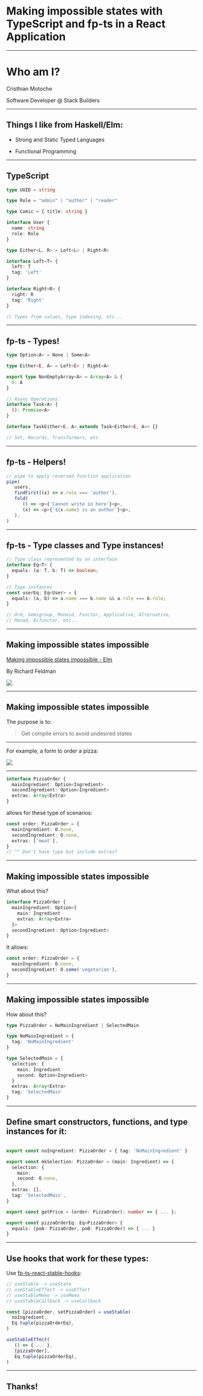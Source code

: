 <!-- classes: title -->

# Making impossible states with TypeScript and fp-ts in a React Application

---

# Who am I?

Cristhian Motoche


Software Developer @ Stack Builders

<!-- block-start: grid -->
<!-- account: twitter, camm_v222 -->
<!-- account: github, CristhianMotoche -->
<!-- block-end -->

---

## Things I like from Haskell/Elm:

- Strong and Static Typed Languages

- Functional Programming

---

## TypeScript

```ts
type UUID = string

type Role = "admin" | "author" | "reader"

type Comic = { title: string }

interface User {
  name: string
  role: Role
}

type Either<L, R> = Left<L> | Right<R>

interface Left<T> {
  left: T
  tag: 'Left'
}

interface Right<R> {
  right: R
  tag: 'Right'
}

// Types from values, type indexing, etc...
```

---

## fp-ts - Types!

```ts
type Option<A> = None | Some<A>

type Either<E, A> = Left<E> | Right<A>

export type NonEmptyArray<A> = Array<A> & {
  0: A
}

// Async Operations:
interface Task<A> {
  (): Promise<A>
}

interface TaskEither<E, A> extends Task<Either<E, A>> {}

// Set, Records, Transformers, etc.
```
---

## fp-ts - Helpers!

```ts
// pipe to apply reversed function application
pipe(
   users,
   findFirst((x) => x.role === 'author'),
   fold(
      () => <p>{'Cannot write in here'}<p>,
      (x) => <p>{`${x.name} is an author`}<p>,
   ),
)
```
---

## fp-ts - Type classes and Type instances!

```ts
// Type class represented by an interface
interface Eq<T> {
  equals: (a: T, b: T) => boolean;
}

// Type instances
const userEq: Eq<User> = {
  equals: (a, b) => a.name === b.name && a.role === b.role;
}

// Ord, Semigroup, Monoid, Functor, Applicative, Alternative,
// Monad, Bifunctor, etc...
```

---

## Making impossible states impossible

[Making impossible states impossible - Elm](https://www.youtube.com/watch?v=IcgmSRJHu_8)

By Richard Feldman

![](./making-impossible-states.png)

---

## Making impossible states impossible

The purpose is to:

> Get compile errors to avoid undesired states

---

For example, a form to order a pizza:

![](./order-pizza.png)

---

```ts
interface PizzaOrder {
  mainIngredient: Option<Ingredient>
  secondIngredient: Option<Ingredient>
  extras: Array<Extra>
}
```

allows for these type of scenarios:

```ts
const order: PizzaOrder = {
  mainIngredient: O.none,
  secondIngredient: O.none,
  extras: ['meat'],
}
// ^^ Don't have type but include extras?
```
---

## Making impossible states impossible

What about this?

```ts
interface PizzaOrder {
  mainIngredient: Option<{
    main: Ingredient
    extras: Array<Extra>
  }>
  secondIngredient: Option<Ingredient>
}
```

It allows:

```ts
const order: PizzaOrder = {
  mainIngredient: O.none,
  secondIngredient: O.some('vegetarian'),
}
```

---

## Making impossible states impossible

How about this?

```ts
type PizzaOrder = NoMainIngredient | SelectedMain

type NoMainIngredient = {
  tag: 'NoMainIngredient'
}

type SelectedMain = {
  selection: {
    main: Ingredient
    second: Option<Ingredient>
  }
  extras: Array<Extra>
  tag: 'SelectedMain'
}
```

---

## Define smart constructors, functions, and type instances for it:

```ts

export const noIngredient: PizzaOrder = { tag: 'NoMainIngredient' }

export const mkSelection: PizzaOrder = (main: Ingredient) => {
  selection: {
    main,
    second: O.none,
  },
  extras: [],
  tag: 'SelectedMain',
}

export const getPrice = (order: PizzaOrder): number => { ... };

export const pizzaOrderEq: Eq<PizzaOrder> {
  equals: (poA: PizzaOrder, poB: PizzaOrder) => { ... }
}
```

---

## Use hooks that work for these types:

Use [fp-ts-react-stable-hooks](https://github.com/mblink/fp-ts-react-stable-hooks):

```ts
// useStable -> useState
// useStableEffect -> useEffect
// useStableMemo -> useMemo
// useStableCallback -> useCallback

const [pizzaOrder, setPizzaOrder] = useStable(
  noIngredient,
  Eq.tuple(pizzaOrderEq),
)

useStableEffect(
   () => { ... },
   [pizzaOrder],
   Eq.tuple(pizzaOrderEq),
)
```

---

## Thanks!
